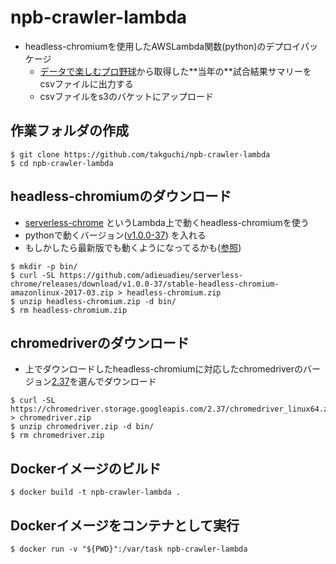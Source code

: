 # npb-crawler-lambda
* headless-chromiumを使用したAWSLambda関数(python)のデプロイパッケージ
  * [データで楽しむプロ野球](http://baseballdata.jp/"データで楽しむプロ野球")から取得した**当年の**試合結果サマリーをcsvファイルに出力する  
  * csvファイルをs3のバケットにアップロード

## 作業フォルダの作成
```
$ git clone https://github.com/takguchi/npb-crawler-lambda
$ cd npb-crawler-lambda
```

## headless-chromiumのダウンロード
* [serverless-chrome](https://github.com/adieuadieu/serverless-chrome/releases"serverless-chrome") というLambda上で動くheadless-chromiumを使う
* pythonで動くバージョン([v1.0.0-37](https://github.com/adieuadieu/serverless-chrome/releases/tag/v1.0.0-37"v1.0.0-37")) を入れる
* もしかしたら最新版でも動くようになってるかも([参照](https://github.com/adieuadieu/serverless-chrome/issues/133"参照"))
```
$ mkdir -p bin/
$ curl -SL https://github.com/adieuadieu/serverless-chrome/releases/download/v1.0.0-37/stable-headless-chromium-amazonlinux-2017-03.zip > headless-chromium.zip
$ unzip headless-chromium.zip -d bin/
$ rm headless-chromium.zip
```

## chromedriverのダウンロード
* 上でダウンロードしたheadless-chromiumに対応したchromedriverのバージョン[2.37](https://chromedriver.storage.googleapis.com/index.html?path=2.37/"chromedriver")を選んでダウンロード
```
$ curl -SL https://chromedriver.storage.googleapis.com/2.37/chromedriver_linux64.zip > chromedriver.zip
$ unzip chromedriver.zip -d bin/
$ rm chromedriver.zip
```

## Dockerイメージのビルド
```
$ docker build -t npb-crawler-lambda .
```

## Dockerイメージをコンテナとして実行
```
$ docker run -v "${PWD}":/var/task npb-crawler-lambda
```
